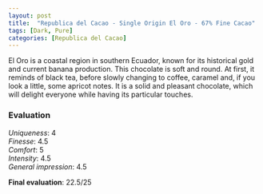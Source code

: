 ```yaml
---
layout: post
title:  "Republica del Cacao - Single Origin El Oro - 67% Fine Cacao"
tags: [Dark, Pure] 
categories: [Republica del Cacao]
---
```


El Oro is a coastal region in southern Ecuador, known for its historical gold and current banana production. This chocolate is soft and round. At first, it reminds of black tea, before slowly changing to coffee, caramel and, if you look a little, some apricot notes.
It is a solid and pleasant chocolate, which will delight everyone while having its particular touches.


### Evaluation

_Uniqueness_: 4  
_Finesse_: 4.5  
_Comfort_: 5  
_Intensity_: 4.5  
_General impression_: 4.5

**Final evaluation**: 22.5/25
